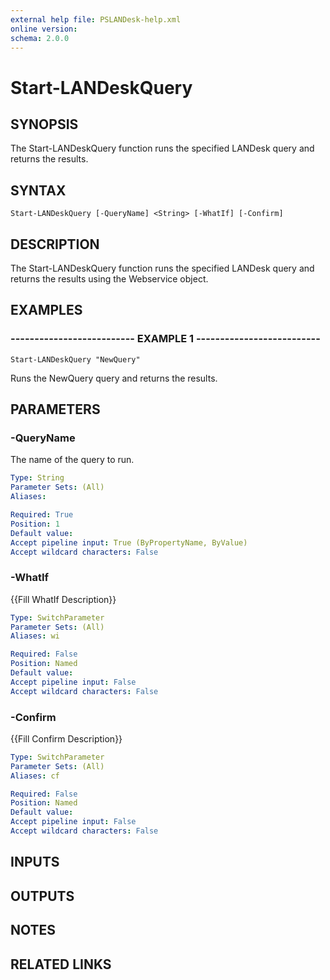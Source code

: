 ```yaml
---
external help file: PSLANDesk-help.xml
online version: 
schema: 2.0.0
---
```


# Start-LANDeskQuery
## SYNOPSIS
The Start-LANDeskQuery function runs the specified LANDesk query and returns the results.

## SYNTAX

```
Start-LANDeskQuery [-QueryName] <String> [-WhatIf] [-Confirm]
```

## DESCRIPTION
The Start-LANDeskQuery function runs the specified LANDesk query and returns the results using the Webservice object.

## EXAMPLES

### -------------------------- EXAMPLE 1 --------------------------
```
Start-LANDeskQuery "NewQuery"
```

Runs the NewQuery query and returns the results.

## PARAMETERS

### -QueryName
The name of the query to run.

```yaml
Type: String
Parameter Sets: (All)
Aliases: 

Required: True
Position: 1
Default value: 
Accept pipeline input: True (ByPropertyName, ByValue)
Accept wildcard characters: False
```

### -WhatIf
{{Fill WhatIf Description}}

```yaml
Type: SwitchParameter
Parameter Sets: (All)
Aliases: wi

Required: False
Position: Named
Default value: 
Accept pipeline input: False
Accept wildcard characters: False
```

### -Confirm
{{Fill Confirm Description}}

```yaml
Type: SwitchParameter
Parameter Sets: (All)
Aliases: cf

Required: False
Position: Named
Default value: 
Accept pipeline input: False
Accept wildcard characters: False
```

## INPUTS

## OUTPUTS

## NOTES

## RELATED LINKS


